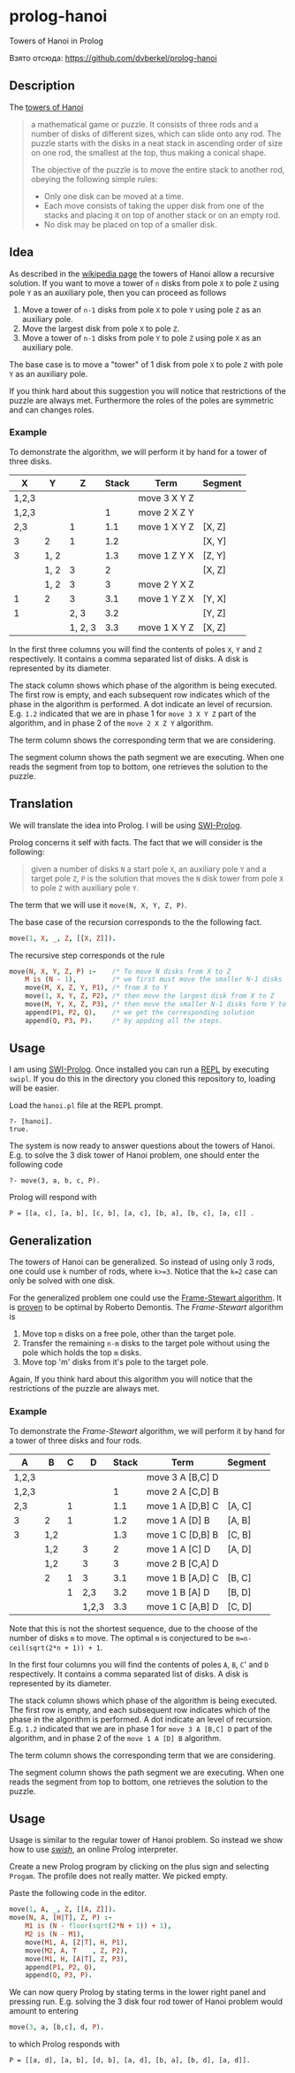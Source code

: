 # prolog-hanoi
Towers of Hanoi in Prolog

Взято отсюда: https://github.com/dvberkel/prolog-hanoi

## Description
The [towers of Hanoi][hanoi]

> a mathematical game or puzzle. It consists of three rods and a number of disks of different sizes, which can slide onto any rod. The puzzle starts with the disks in a neat stack in ascending order of size on one rod, the smallest at the top, thus making a conical shape.
>
> The objective of the puzzle is to move the entire stack to another rod, obeying the following simple rules:
>
> * Only one disk can be moved at a time.
> * Each move consists of taking the upper disk from one of the stacks and placing it on top of another stack or on an empty rod.
> * No disk may be placed on top of a smaller disk.

## Idea
As described in the [wikipedia page][hanoi] the towers of Hanoi allow a recursive solution. If you want to move a tower of `n` disks from pole `X` to pole `Z` using pole `Y` as an auxiliary pole, then you can proceed as follows

1. Move a tower of `n-1` disks from pole `X` to pole `Y` using pole `Z` as an auxiliary pole.
2. Move the largest disk from pole `X` to pole `Z`.
3. Move a tower of `n-1` disks from pole `Y` to pole `Z` using pole `X` as an auxiliary pole.

The base case is to move a "tower" of 1 disk from pole `X` to pole `Z` with pole `Y` as an auxiliary pole.

If you think hard about this suggestion you will notice that restrictions of the puzzle are always met. Furthermore the roles of the poles are symmetric and can changes roles.

### Example
To demonstrate the algorithm, we will perform it by hand for a tower of three disks.

| X     | Y    | Z       | Stack | Term         | Segment   |
|-------|------|---------|-------|--------------|-----------|
| 1,2,3 |      |         |       | move 3 X Y Z |           |
| 1,2,3 |      |         | 1     | move 2 X Z Y |           |
| 2,3   |      | 1       | 1.1   | move 1 X Y Z | [X, Z]    |
| 3     | 2    | 1       | 1.2   |              | [X, Y]    |
| 3     | 1, 2 |         | 1.3   | move 1 Z Y X | [Z, Y]    |
|       | 1, 2 | 3       | 2     |              | [X, Z]    |
|       | 1, 2 | 3       | 3     | move 2 Y X Z |           |
| 1     | 2    | 3       | 3.1   | move 1 Y Z X | [Y, X]    |
| 1     |      | 2, 3    | 3.2   |              | [Y, Z]    |
|       |      | 1, 2, 3 | 3.3   | move 1 X Y Z | [X, Z]    |

In the first three columns you will find the contents of poles `X`, `Y` and `Z` respectively. It contains a comma separated list of disks. A disk is represented by its diameter.

The stack column shows which phase of the algorithm is being executed. The first row is empty, and each subsequent row indicates which of the phase in the algorithm is performed. A dot indicate an level of recursion. E.g. `1.2` indicated that we are in phase 1 for `move 3 X Y Z` part of the algorithm, and in phase 2 of the `move 2 X Z Y` algorithm.

The term column shows the corresponding term that we are considering.

The segment column shows the path segment we are executing. When one reads the segment from top to bottom, one retrieves the solution to the puzzle.

## Translation
We will translate the idea into Prolog. I will be using [SWI-Prolog][swi-prolog].

Prolog concerns it self with facts. The fact that we will consider is the following:

> given a number of disks `N` a start pole `X`, an auxiliary pole `Y` and a target pole `Z`, `P` is the solution that moves the `N` disk tower from pole `X` to pole `Z` with auxiliary pole `Y`.

The term that we will use it `move(N, X, Y, Z, P)`.

The base case of the recursion corresponds to the the following fact.

```prolog
move(1, X, _, Z, [[X, Z]]).
```

The recursive step corresponds ot the rule

```prolog
move(N, X, Y, Z, P) :-    /* To move N disks from X to Z                 */
    M is (N - 1),         /* we first must move the smaller N-1 disks    */
    move(M, X, Z, Y, P1), /* from X to Y                                 */
    move(1, X, Y, Z, P2), /* then move the largest disk from X to Z      */
    move(M, Y, X, Z, P3), /* then move the smaller N-1 disks form Y to Z */
    append(P1, P2, Q),    /* we get the corresponding solution           */
    append(Q, P3, P).     /* by appding all the steps.                   */
```

## Usage
I am using [SWI-Prolog][swi-prolog]. Once installed you can run a [REPL][repl] by executing `swipl`. If you do this in the directory you cloned this repository to, loading will be easier.

Load the `hanoi.pl` file at the REPL prompt.

```plain
?- [hanoi].
true.
```

The system is now ready to answer questions about the towers of Hanoi. E.g. to solve the 3 disk tower of Hanoi problem, one should enter the following code

```plain
?- move(3, a, b, c, P).
```

Prolog will respond with

```plain
P = [[a, c], [a, b], [c, b], [a, c], [b, a], [b, c], [a, c]] .
```

## Generalization
The towers of Hanoi can be generalized. So instead of using only 3 rods, one could use `k` number of rods, where `k>=3`. Notice that the `k=2` case can only be solved with one disk.

For the generalized problem one could use the [Frame-Stewart algorithm][stewart]. It is [proven][stewart-proof] to be optimal by Roberto Demontis. The _Frame-Stewart_ algorithm is

1. Move top `m` disks on a free pole, other than the target pole.
2. Transfer the remaining `n-m` disks to the target pole without using the pole which holds the top `m` disks.
3. Move top 'm' disks from it's pole to the target pole.

Again, If you think hard about this algorithm you will notice that the restrictions of the puzzle are always met. 

### Example
To demonstrate the _Frame-Stewart_ algorithm, we will perform it by hand for a tower of three disks and four rods.

| A     | B   | C |     D | Stack | Term             | Segment |
|-------|-----|---|-------|-------|------------------|---------|
| 1,2,3 |     |   |       |       | move 3 A [B,C] D |         |
| 1,2,3 |     |   |       |     1 | move 2 A [C,D] B |         |
| 2,3   |     | 1 |       |   1.1 | move 1 A [D,B] C | [A, C]  |
| 3     | 2   | 1 |       |   1.2 | move 1 A [D] B   | [A, B]  |
| 3     | 1,2 |   |       |   1.3 | move 1 C [D,B] B | [C, B]  |
|       | 1,2 |   |     3 |     2 | move 1 A [C] D   | [A, D]  |
|       | 1,2 |   |     3 |     3 | move 2 B [C,A] D |         |
|       | 2   | 1 |     3 |   3.1 | move 1 B [A,D] C | [B, C]  |
|       |     | 1 |   2,3 |   3.2 | move 1 B [A] D   | [B, D]  |
|       |     |   | 1,2,3 |   3.3 | move 1 C [A,B] D | [C, D]  |

Note that this is not the shortest sequence, due to the choose of the number of disks `m` to move. The optimal `m` is conjectured to be `m=n-ceil(sqrt(2*n + 1)) + 1`.

In the first four columns you will find the contents of poles `A`, `B`, `C`' and `D` respectively. It contains a comma separated list of disks. A disk is represented by its diameter.

The stack column shows which phase of the algorithm is being executed. The first row is empty, and each subsequent row indicates which of the phase in the algorithm is performed. A dot indicate an level of recursion. E.g. `1.2` indicated that we are in phase 1 for `move 3 A [B,C] D` part of the algorithm, and in phase 2 of the `move 1 A [D] B` algorithm.

The term column shows the corresponding term that we are considering.

The segment column shows the path segment we are executing. When one reads the segment from top to bottom, one retrieves the solution to the puzzle.

## Usage
Usage is similar to the regular tower of Hanoi problem. So instead we show how to use [_swish_][swish], an online Prolog interpreter.

Create a new Prolog program by clicking on the plus sign and selecting `Progam`. The profile does not really matter. We picked empty.

Paste the following code in the editor.

```prolog
move(1, A, _, Z, [[A, Z]]).
move(N, A, [H|T], Z, P) :-
    M1 is (N - floor(sqrt(2*N + 1)) + 1),
    M2 is (N - M1),
    move(M1, A, [Z|T], H, P1),
    move(M2, A, T    , Z, P2),
    move(M1, H, [A|T], Z, P3),
    append(P1, P2, Q),
    append(Q, P3, P).
```

We can now query Prolog by stating terms in the lower right panel and pressing run. E.g. solving the 3 disk four rod tower of Hanoi problem would amount to entering

```prolog
move(3, a, [b,c], d, P).
```

to which Prolog responds with

```plain
P = [[a, d], [a, b], [d, b], [a, d], [b, a], [b, d], [a, d]].
```

[hanoi]: https://en.wikipedia.org/wiki/Tower_of_Hanoi
[swi-prolog]: http://www.swi-prolog.org/
[repl]: https://en.wikipedia.org/wiki/Read%E2%80%93eval%E2%80%93print_loop
[stewart]: https://en.wikipedia.org/wiki/Tower_of_Hanoi#With_four_pegs_and_beyond
[stewart-proof]: https://arxiv.org/pdf/1203.3280.pdf
[swish]: https://swish.swi-prolog.org/p/generalized_hanoi.pl
